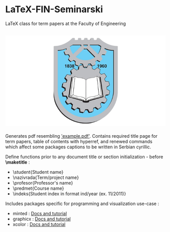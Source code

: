 # LaTeX-FIN-Seminarski
LaTeX class for term papers at the Faculty of Engineering

![finkg](https://github.com/djordje34/LaTeX-FIN-Seminarski/blob/main/finkgbg.png "fin kg")
---
Generates pdf resembling ['example.pdf'](https://github.com/djordje34/LaTeX-FIN-Seminarski/blob/main/example.pdf). Contains required
title page for term papers,
table of contents with hyperref, and renewed commands which affect
some packages captions to be written in Serbian cyrillic.

Define functions prior to any document title or section initialization - before **\maketitle** :
- \student{Student name}
- \nazivrada{Term/project name}
- \profesor{Professor's name}
- \predmet{Course name}
- \indeks{Student index in format ind/year (ex. 11/2011)}

Includes packages specific for programming and visualization use-case : 
- minted : [Docs and tutorial](https://www.overleaf.com/learn/latex/Code_Highlighting_with_minted)
- graphicx : [Docs and tutorial](https://www.overleaf.com/learn/latex/Inserting_Images)
- xcolor : [Docs and tutorial](https://www.overleaf.com/learn/latex/Using_colours_in_LaTeX)
